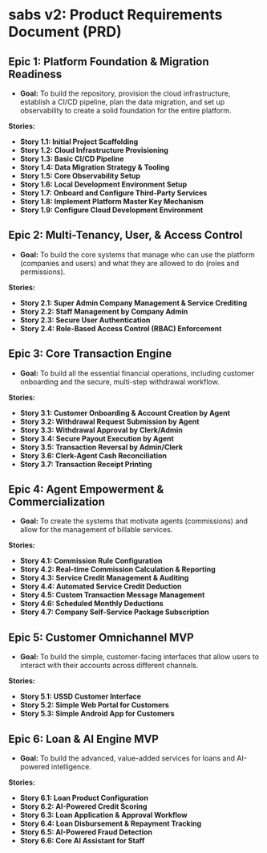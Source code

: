 # sabs v2: Product Requirements Document (PRD)

## Epic 1: Platform Foundation & Migration Readiness
* **Goal:** To build the repository, provision the cloud infrastructure, establish a CI/CD pipeline, plan the data migration, and set up observability to create a solid foundation for the entire platform.

**Stories:**
* **Story 1.1: Initial Project Scaffolding**
* **Story 1.2: Cloud Infrastructure Provisioning**
* **Story 1.3: Basic CI/CD Pipeline**
* **Story 1.4: Data Migration Strategy & Tooling**
* **Story 1.5: Core Observability Setup**
* **Story 1.6: Local Development Environment Setup**
* **Story 1.7: Onboard and Configure Third-Party Services**
* **Story 1.8: Implement Platform Master Key Mechanism**
* **Story 1.9: Configure Cloud Development Environment**

## Epic 2: Multi-Tenancy, User, & Access Control
* **Goal:** To build the core systems that manage who can use the platform (companies and users) and what they are allowed to do (roles and permissions).

**Stories:**
* **Story 2.1: Super Admin Company Management & Service Crediting**
* **Story 2.2: Staff Management by Company Admin**
* **Story 2.3: Secure User Authentication**
* **Story 2.4: Role-Based Access Control (RBAC) Enforcement**

## Epic 3: Core Transaction Engine
* **Goal:** To build all the essential financial operations, including customer onboarding and the secure, multi-step withdrawal workflow.

**Stories:**
* **Story 3.1: Customer Onboarding & Account Creation by Agent**
* **Story 3.2: Withdrawal Request Submission by Agent**
* **Story 3.3: Withdrawal Approval by Clerk/Admin**
* **Story 3.4: Secure Payout Execution by Agent**
* **Story 3.5: Transaction Reversal by Admin/Clerk**
* **Story 3.6: Clerk-Agent Cash Reconciliation**
* **Story 3.7: Transaction Receipt Printing**

## Epic 4: Agent Empowerment & Commercialization
* **Goal:** To create the systems that motivate agents (commissions) and allow for the management of billable services.

**Stories:**
* **Story 4.1: Commission Rule Configuration**
* **Story 4.2: Real-time Commission Calculation & Reporting**
* **Story 4.3: Service Credit Management & Auditing**
* **Story 4.4: Automated Service Credit Deduction**
* **Story 4.5: Custom Transaction Message Management**
* **Story 4.6: Scheduled Monthly Deductions**
* **Story 4.7: Company Self-Service Package Subscription**

## Epic 5: Customer Omnichannel MVP
* **Goal:** To build the simple, customer-facing interfaces that allow users to interact with their accounts across different channels.

**Stories:**
* **Story 5.1: USSD Customer Interface**
* **Story 5.2: Simple Web Portal for Customers**
* **Story 5.3: Simple Android App for Customers**

## Epic 6: Loan & AI Engine MVP
* **Goal:** To build the advanced, value-added services for loans and AI-powered intelligence.

**Stories:**
* **Story 6.1: Loan Product Configuration**
* **Story 6.2: AI-Powered Credit Scoring**
* **Story 6.3: Loan Application & Approval Workflow**
* **Story 6.4: Loan Disbursement & Repayment Tracking**
* **Story 6.5: AI-Powered Fraud Detection**
* **Story 6.6: Core AI Assistant for Staff**